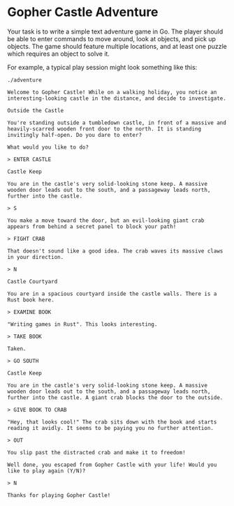 # Gopher Castle Adventure

Your task is to write a simple text adventure game in Go. The player should be able to enter commands to move around, look at objects, and pick up objects. The game should feature multiple locations, and at least one puzzle which requires an object to solve it.

For example, a typical play session might look something like this:

```PseudoCode
./adventure

Welcome to Gopher Castle! While on a walking holiday, you notice an
interesting-looking castle in the distance, and decide to investigate.

Outside the Castle

You're standing outside a tumbledown castle, in front of a massive and
heavily-scarred wooden front door to the north. It is standing
invitingly half-open. Do you dare to enter?

What would you like to do?

> ENTER CASTLE

Castle Keep

You are in the castle's very solid-looking stone keep. A massive
wooden door leads out to the south, and a passageway leads north,
further into the castle.

> S

You make a move toward the door, but an evil-looking giant crab
appears from behind a secret panel to block your path!

> FIGHT CRAB

That doesn't sound like a good idea. The crab waves its massive claws
in your direction.

> N

Castle Courtyard

You are in a spacious courtyard inside the castle walls. There is a
Rust book here.

> EXAMINE BOOK

"Writing games in Rust". This looks interesting.

> TAKE BOOK

Taken.

> GO SOUTH

Castle Keep

You are in the castle's very solid-looking stone keep. A massive
wooden door leads out to the south, and a passageway leads north,
further into the castle. A giant crab blocks the door to the outside.

> GIVE BOOK TO CRAB

"Hey, that looks cool!" The crab sits down with the book and starts
reading it avidly. It seems to be paying you no further attention.

> OUT

You slip past the distracted crab and make it to freedom!

Well done, you escaped from Gopher Castle with your life! Would you
like to play again (Y/N)?

> N

Thanks for playing Gopher Castle!

```
